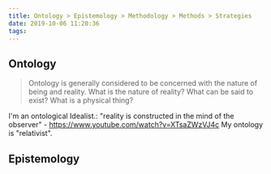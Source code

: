 ```yaml
---
title: Ontology > Epistemology > Methodology > Methods > Strategies
date: 2019-10-06 11:20:36
tags:
---
```


## Ontology

> Ontology is generally considered to be concerned with the nature of being and reality. What is the nature of reality? What can be said to exist? What is a physical thing?

I'm an ontological Idealist.: "reality is constructed in the mind of the observer" - <https://www.youtube.com/watch?v=XTsaZWzVJ4c>
My ontology is "relativist".

## Epistemology


